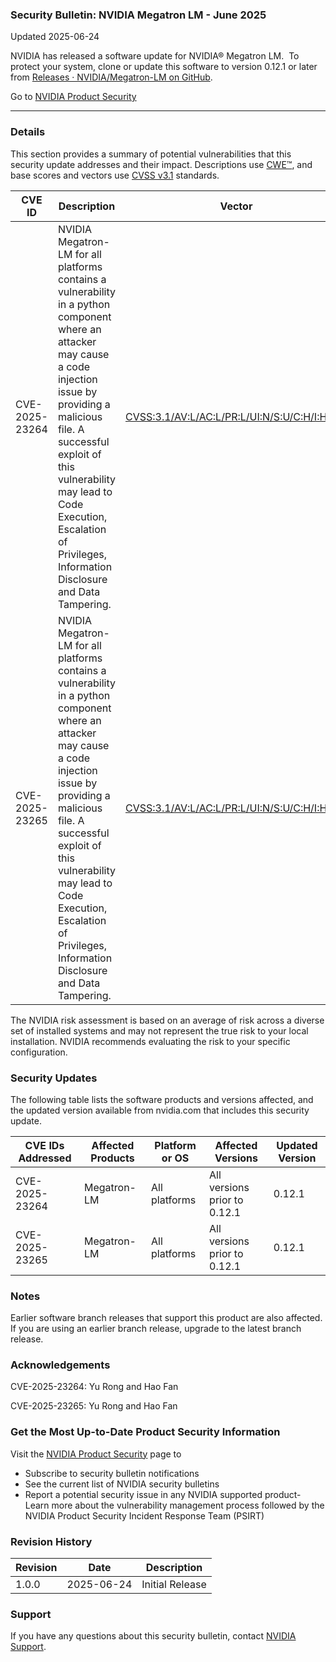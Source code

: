 ### Security Bulletin: NVIDIA Megatron LM - June 2025

Updated 2025-06-24

<div>NVIDIA has released a software update for NVIDIA® Megatron LM.&nbsp; To protect your system, clone or update this software to version 0.12.1 or later from <a href="https://github.com/NVIDIA/Megatron-LM/releases">Releases · NVIDIA/Megatron-LM on GitHub</a>.</div>

Go to [NVIDIA Product Security](https://www.nvidia.com/security/)

_______________________________________________________________________________________________________________________________________________

### Details

This section provides a summary of potential vulnerabilities that this security update addresses and their impact. Descriptions use [CWE™](https://cwe.mitre.org/), and base scores and vectors use [CVSS v3.1](https://www.first.org/cvss/specification-document) standards.

| **CVE ID** | **Description** | **Vector** | **Base Score** | **Severity** | **CWE** | **Impacts** |
| ---------- | ---------------- | ---------- | -------------- | ------------ | -------- | ------------ |
| CVE-2025-23264 | NVIDIA Megatron-LM for all platforms contains a vulnerability in a python component where an attacker may cause a code injection issue by providing a malicious file. A successful exploit of this vulnerability may lead to Code Execution, Escalation of Privileges, Information Disclosure and Data Tampering. | [CVSS:3.1/AV:L/AC:L/PR:L/UI:N/S:U/C:H/I:H/A:H](https://www.first.org/cvss/calculator/3.1#CVSS:3.1/AV:L/AC:L/PR:L/UI:N/S:U/C:H/I:H/A:H) | 7.8 | HIGH | [CWE-94](https://cwe.mitre.org/data/definitions/94.html) | Code execution, escalation of privileges, information disclosure, data tampering |
| CVE-2025-23265 | NVIDIA Megatron-LM for all platforms contains a vulnerability in a python component where an attacker may cause a code injection issue by providing a malicious file. A successful exploit of this vulnerability may lead to Code Execution, Escalation of Privileges, Information Disclosure and Data Tampering. | [CVSS:3.1/AV:L/AC:L/PR:L/UI:N/S:U/C:H/I:H/A:H](https://www.first.org/cvss/calculator/3.1#CVSS:3.1/AV:L/AC:L/PR:L/UI:N/S:U/C:H/I:H/A:H) | 7.8 | HIGH | [CWE-94](https://cwe.mitre.org/data/definitions/94.html) | Code execution, escalation of privileges, information disclosure, data tampering |

The NVIDIA risk assessment is based on an average of risk across a diverse set of installed systems and may not represent the true risk to your local installation. NVIDIA recommends evaluating the risk to your specific configuration.

### Security Updates

The following table lists the software products and versions affected, and the updated version available from nvidia.com that includes this security update.

| **CVE IDs Addressed** | **Affected Products** | **Platform or OS** | **Affected Versions** | **Updated Version** |
| --------------------- | --------------------- | ----------------- | --------------------- | ------------------- |
| CVE-2025-23264 | Megatron-LM | All platforms | All versions prior to 0.12.1 | 0.12.1 |
| CVE-2025-23265 | Megatron-LM | All platforms | All versions prior to 0.12.1 | 0.12.1 |

### Notes

Earlier software branch releases that support this product are also affected. If you are using an earlier branch release, upgrade to the latest branch release.


### Acknowledgements

CVE-2025-23264: Yu Rong and Hao Fan

CVE-2025-23265: Yu Rong and Hao Fan



### Get the Most Up-to-Date Product Security Information

Visit the [NVIDIA Product Security](https://www.nvidia.com/security/) page to

- Subscribe to security bulletin notifications
- See the current list of NVIDIA security bulletins
- Report a potential security issue in any NVIDIA supported product- Learn more about the vulnerability management process followed by the NVIDIA Product Security Incident Response Team (PSIRT)
### Revision History

| **Revision** | **Date** | **Description** |
| ------------ | -------- | --------------- |
| 1.0.0 | 2025-06-24 | Initial Release |

### Support
If you have any questions about this security bulletin, contact [NVIDIA Support](https://www.nvidia.com/object/support.html).
